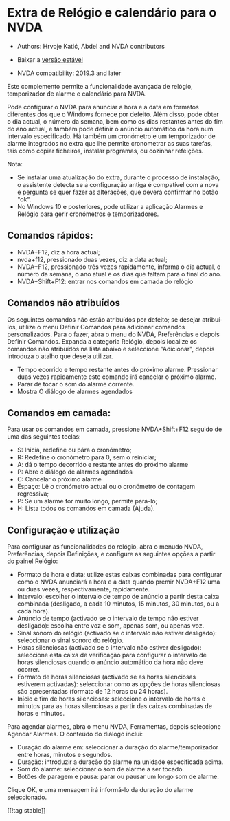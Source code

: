 # Extra de Relógio e calendário para o NVDA #

* Authors: Hrvoje Katić, Abdel and NVDA contributors
* Baixar a [versão estável][1]

* NVDA compatibility: 2019.3 and later

Este complemento permite a funcionalidade avançada de relógio, temporizador
de alarme e calendário para NVDA.

Pode configurar o NVDA para anunciar a hora e a data em formatos diferentes
dos que o Windows fornece por defeito. Além disso, pode obter o dia actual,
o número da semana, bem como os dias restantes antes do fim do ano actual, e
também pode definir o anúncio automático da hora num intervalo
especificado. Há também um cronómetro e um temporizador de alarme integrados
no extra que lhe permite cronometrar as suas tarefas, tais como copiar
ficheiros, instalar programas, ou cozinhar refeições.

Nota:

* Se instalar uma atualização do extra, durante o processo de instalação, o
  assistente detecta se a configuração antiga é compatível com a nova e
  pergunta se quer fazer as alterações, que deverá confirmar no botão "ok".
* No Windows 10 e posteriores, pode utilizar a aplicação Alarmes e Relógio
  para gerir cronómetros e temporizadores.

## Comandos rápidos:

* NVDA+F12, diz a hora actual;
* nvda+f12, pressionado duas vezes, diz a data actual;
* NVDA+F12, pressionado três vezes rapidamente, informa o dia actual, o
  número da semana, o ano atual e os dias que faltam para o final do ano.
* NVDA+Shift+F12: entrar nos comandos em camada do relógio

## Comandos não atribuídos

Os seguintes comandos não estão atribuídos por defeito; se desejar
atribuí-los, utilize o menu Definir Comandos para adicionar comandos
personalizados. Para o fazer, abra o menu do NVDA, Preferências e depois
Definir Comandos. Expanda a categoria Relógio, depois localize os comandos
não atribuídos na lista abaixo e seleccione "Adicionar", depois introduza o
atalho que deseja utilizar.

* Tempo ecorrido e tempo restante antes do próximo alarme. Pressionar duas
  vezes rapidamente este comando irá cancelar o próximo alarme.
* Parar de tocar o som do alarme corrente.
* Mostra O diálogo de alarmes agendados

## Comandos em camada:

Para usar os comandos em camada, pressione NVDA+Shift+F12 seguido de uma das
seguintes teclas:

* S: Inicia, redefine ou pára o cronómetro;
* R: Redefine o cronómetro para 0, sem o reiniciar;
* A: dá o tempo decorrido e restante antes do próximo alarme
* P: Abre o diálogo de alarmes agendados
* C: Cancelar o próximo alarme
* Espaço: Lê o cronómetro actual ou o cronómetro de contagem regressiva;
* P: Se um alarme for muito longo, permite pará-lo;
* H: Lista todos os comandos em camada (Ajuda).

## Configuração e utilização

Para configurar as funcionalidades do relógio, abra o menudo  NVDA,
Preferências, depois Definições, e configure as seguintes opções a partir do
painel Relógio:

* Formato de hora e data: utilize estas caixas combinadas para configurar
  como o NVDA anunciará a hora e a data quando premir NVDA+F12 uma ou duas
  vezes, respectivamente, rapidamente.
* Intervalo: escolher o intervalo de tempo de anúncio a partir desta caixa
  combinada (desligado, a cada 10 minutos, 15 minutos, 30 minutos, ou a cada
  hora).
* Anúncio de tempo (activado se o intervalo de tempo não estiver desligado):
  escolha entre voz e som, apenas som, ou apenas voz.
* Sinal sonoro do relógio (activado se o intervalo não estiver desligado):
  seleccionar o sinal sonoro do relógio.
* Horas silenciosas (activado se o intervalo não estiver desligado):
  seleccione esta caixa de verificação para configurar o intervalo de horas
  silenciosas quando o anúncio automático da hora não deve ocorrer.
* Formato de horas silenciosas (activado se as horas silenciosas estiverem
  activadas): seleccionar como as opções de horas silenciosas são
  apresentadas (formato de 12 horas ou 24 horas).
* Início e fim de horas silenciosas: seleccione o intervalo de horas e
  minutos para as horas silenciosas a partir das caixas combinadas de horas
  e minutos.

Para agendar alarmes, abra o menu NVDA, Ferramentas, depois seleccione
Agendar Alarmes. O conteúdo do diálogo inclui:

* Duração do alarme em: seleccionar a duração do alarme/temporizador entre
  horas, minutos e segundos.
* Duração: introduzir a duração do alarme na unidade especificada acima.
* Som do alarme: seleccionar o som de alarme a ser tocado.
* Botões de paragem e pausa: parar ou pausar um longo som de alarme.

Clique OK, e uma mensagem irá informá-lo da duração do alarme seleccionado.

[[!tag stable]]

[1]: https://www.nvaccess.org/addonStore/legacy?file=clock
